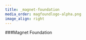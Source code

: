 ```yaml
---
title: _magnet-foundation
media_order: magfoundlogo-alpha.png
image_align: right
---
```


###Magnet Foundation